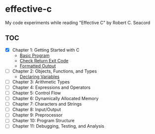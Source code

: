 # effective-c

My code experiments while reading "Effective C" by Robert C. Seacord

## TOC

- [x] Chapter 1: Getting Started with C
  - [Basic Program](src/ch01/basic.c)
  - [Check Return Exit Code](src/ch01/check_return.c)
  - [Formatted Output](src/ch01/formatted_output.c)
- [ ] Chapter 2: Objects, Functions, and Types
  - [Declaring Variables](src/ch02/declare_vars.c)
- [ ] Chapter 3: Arithmetic Types
- [ ] Chapter 4: Expressions and Operators
- [ ] Chapter 5: Control Flow
- [ ] Chapter 6: Dynamically Allocated Memory
- [ ] Chapter 7: Characters and Strings
- [ ] Chapter 8: Input/Output
- [ ] Chapter 9: Preprocessor
- [ ] Chapter 10: Program Structure
- [ ] Chapter 11: Debugging, Testing, and Analysis

